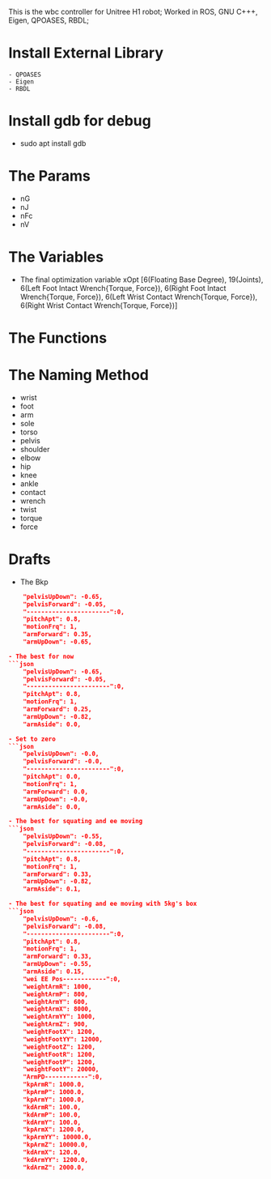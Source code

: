 This is the wbc controller for Unitree H1 robot;
Worked in ROS, GNU C+++, Eigen, QPOASES, RBDL;

# Install  External Library
    - QPOASES
    - Eigen
    - RBDL

# Install gdb for debug
- sudo apt install gdb

# The Params
- nG
- nJ
- nFc
- nV

# The Variables
- The final optimization variable
xOpt [6(Floating Base Degree), 19(Joints), 6(Left Foot Intact Wrench{Torque, Force}), 
      6(Right Foot Intact Wrench{Torque, Force}), 6(Left Wrist Contact Wrench{Torque, Force}), 6(Right Wrist Contact Wrench{Torque, Force})]


# The Functions


# The Naming Method
- wrist
- foot
- arm
- sole
- torso
- pelvis
- shoulder
- elbow
- hip
- knee
- ankle
- contact
- wrench
- twist
- torque
- force

# Drafts
- The Bkp
```json
    "pelvisUpDown": -0.65,
    "pelvisForward": -0.05,
    "-----------------------":0,
    "pitchApt": 0.8,
    "motionFrq": 1,
    "armForward": 0.35,
    "armUpDown": -0.65,

- The best for now
```json
    "pelvisUpDown": -0.65,
    "pelvisForward": -0.05,
    "-----------------------":0,
    "pitchApt": 0.8,
    "motionFrq": 1,
    "armForward": 0.25,
    "armUpDown": -0.82,
    "armAside": 0.0,

- Set to zero
```json
    "pelvisUpDown": -0.0,
    "pelvisForward": -0.0,
    "-----------------------":0,
    "pitchApt": 0.0,
    "motionFrq": 1,
    "armForward": 0.0,
    "armUpDown": -0.0,
    "armAside": 0.0,

- The best for squating and ee moving
```json
    "pelvisUpDown": -0.55,
    "pelvisForward": -0.08,
    "-----------------------":0,
    "pitchApt": 0.8,
    "motionFrq": 1,
    "armForward": 0.33,
    "armUpDown": -0.82,
    "armAside": 0.1,

- The best for squating and ee moving with 5kg's box
```json
    "pelvisUpDown": -0.6,
    "pelvisForward": -0.08,
    "-----------------------":0,
    "pitchApt": 0.8,
    "motionFrq": 1,
    "armForward": 0.33,
    "armUpDown": -0.55,
    "armAside": 0.15,
    "wei EE Pos------------":0,
    "weightArmR": 1000,
    "weightArmP": 800,
    "weightArmY": 600,
    "weightArmX": 8000,
    "weightArmYY": 1000,
    "weightArmZ": 900,
    "weightFootX": 1200,
    "weightFootYY": 12000,
    "weightFootZ": 1200,
    "weightFootR": 1200,
    "weightFootP": 1200,
    "weightFootY": 20000,
    "ArmPD------------":0,
    "kpArmR": 1000.0,
    "kpArmP": 1000.0,
    "kpArmY": 1000.0,
    "kdArmR": 100.0,
    "kdArmP": 100.0,
    "kdArmY": 100.0,
    "kpArmX": 1200.0,
    "kpArmYY": 10000.0,
    "kpArmZ": 10000.0,
    "kdArmX": 120.0,
    "kdArmYY": 1200.0,
    "kdArmZ": 2000.0,